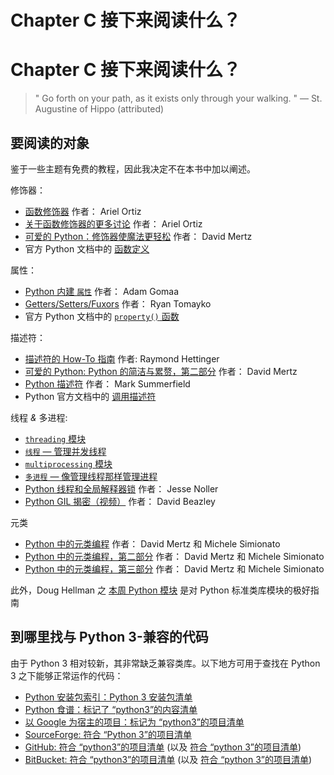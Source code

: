 # Chapter C 接下来阅读什么？

# Chapter C 接下来阅读什么？

> " Go forth on your path, as it exists only through your walking. " — St. Augustine of Hippo (attributed)

## 要阅读的对象

鉴于一些主题有免费的教程，因此我决定不在本书中加以阐述。

修饰器：

*   [函数修饰器](http://programmingbits.pythonblogs.com/27_programmingbits/archive/50_function_decorators.html) 作者： Ariel Ortiz
*   [关于函数修饰器的更多讨论](http://programmingbits.pythonblogs.com/27_programmingbits/archive/51_more_on_function_decorators.html) 作者： Ariel Ortiz
*   [可爱的 Python：修饰器使魔法更轻松](http://www.ibm.com/developerworks/linux/library/l-cpdecor.html) 作者： David Mertz
*   官方 Python 文档中的 [函数定义](http://docs.python.org/reference/compound_stmts.html#function)

属性：

*   [Python 内建 `属性`](http://adam.gomaa.us/blog/2008/aug/11/the-python-property-builtin/) 作者： Adam Gomaa
*   [Getters/Setters/Fuxors](http://tomayko.com/writings/getters-setters-fuxors) 作者： Ryan Tomayko
*   官方 Python 文档中的 [`property()` 函数](http://docs.python.org/library/functions.html#property)

描述符：

*   [描述符的 How-To 指南](http://users.rcn.com/python/download/Descriptor.htm) 作者: Raymond Hettinger
*   [可爱的 Python: Python 的简洁与累赘，第二部分](http://www.ibm.com/developerworks/linux/library/l-python-elegance-2.html) 作者： David Mertz
*   [Python 描述符](http://www.informit.com/articles/printerfriendly.aspx?p=1309289) 作者： Mark Summerfield
*   Python 官方文档中的 [调用描述符](http://docs.python.org/3.1/reference/datamodel.html#invoking-descriptors)

线程 *&* 多进程:

*   [`threading` 模块](http://docs.python.org/3.1/library/threading.html)
*   [`线程` — 管理并发线程](http://www.doughellmann.com/PyMOTW/threading/)
*   [`multiprocessing` 模块](http://docs.python.org/3.1/library/multiprocessing.html)
*   [`多进程` — 像管理线程那样管理进程](http://www.doughellmann.com/PyMOTW/multiprocessing/)
*   [Python 线程和全局解释器锁](http://jessenoller.com/2009/02/01/python-threads-and-the-global-interpreter-lock/) 作者： Jesse Noller
*   [Python GIL 揭密（视频）](http://blip.tv/file/2232410) 作者： David Beazley

元类

*   [Python 中的元类编程](http://www.ibm.com/developerworks/linux/library/l-pymeta.html) 作者： David Mertz 和 Michele Simionato
*   [Python 中的元类编程，第二部分](http://www.ibm.com/developerworks/linux/library/l-pymeta2/) 作者： David Mertz 和 Michele Simionato
*   [Python 中的元类编程，第三部分](http://www.ibm.com/developerworks/linux/library/l-pymeta3.html) 作者： David Mertz 和 Michele Simionato

此外，Doug Hellman 之 [本周 Python 模块](http://www.doughellmann.com/PyMOTW/contents.html) 是对 Python 标准类库模块的极好指南

## 到哪里找与 Python 3-兼容的代码

由于 Python 3 相对较新，其非常缺乏兼容类库。以下地方可用于查找在 Python 3 之下能够正常运作的代码：

*   [Python 安装包索引：Python 3 安装包清单](http://pypi.python.org/pypi?:action=browse&c=533&show=all)
*   [Python 食谱：标记了 “python3”的内容清单](http://code.activestate.com/recipes/langs/python/tags/python3/)
*   [以 Google 为宿主的项目：标记为 “python3”的项目清单](http://code.google.com/hosting/search?q=label:python3)
*   [SourceForge: 符合 “Python 3”的项目清单](http://sourceforge.net/search/?words=%22python+3%22)
*   [GitHub: 符合 “python3”的项目清单](http://github.com/search?type=Repositories&language=python&q=python3) (以及 [符合 “python 3”的项目清单](http://github.com/search?type=Repositories&language=python&q=python+3))
*   [BitBucket: 符合 “python3”的项目清单](http://bitbucket.org/repo/all/?name=python3) (以及 [符合 “python 3”的项目清单](http://bitbucket.org/repo/all/?name=python+3))